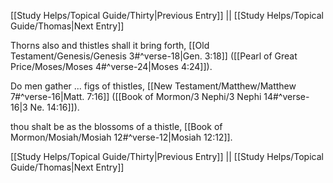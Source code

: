 [[Study Helps/Topical Guide/Thirty|Previous Entry]]  ||  [[Study Helps/Topical Guide/Thomas|Next Entry]]

 Thorns also and thistles shall it bring forth, [[Old Testament/Genesis/Genesis 3#^verse-18|Gen. 3:18]] ([[Pearl of Great Price/Moses/Moses 4#^verse-24|Moses 4:24]]).

 Do men gather ... figs of thistles, [[New Testament/Matthew/Matthew 7#^verse-16|Matt. 7:16]] ([[Book of Mormon/3 Nephi/3 Nephi 14#^verse-16|3 Ne. 14:16]]).

 thou shalt be as the blossoms of a thistle, [[Book of Mormon/Mosiah/Mosiah 12#^verse-12|Mosiah 12:12]].

[[Study Helps/Topical Guide/Thirty|Previous Entry]]  ||  [[Study Helps/Topical Guide/Thomas|Next Entry]]